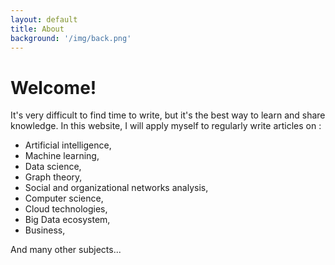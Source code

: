 ```yaml
---
layout: default
title: About
background: '/img/back.png'
---
```


# Welcome!



It's very difficult to find time to write, but it's the best way to learn and share knowledge. In this website, I will apply myself to regularly write articles on :
- Artificial intelligence,
- Machine learning,
- Data science,
- Graph theory,
- Social and organizational networks analysis,
- Computer science,
- Cloud technologies,
- Big Data ecosystem,
- Business,

And many other subjects... 

